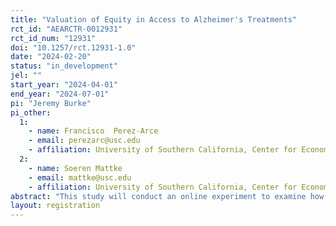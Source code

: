 ```yaml
---
title: "Valuation of Equity in Access to Alzheimer's Treatments"
rct_id: "AEARCTR-0012931"
rct_id_num: "12931"
doi: "10.1257/rct.12931-1.0"
date: "2024-02-20"
status: "in_development"
jel: ""
start_year: "2024-04-01"
end_year: "2024-07-01"
pi: "Jeremy Burke"
pi_other:
  1:
    - name: Francisco  Perez-Arce
    - email: perezarc@usc.edu
    - affiliation: University of Southern California, Center for Economic and Social Research
  2:
    - name: Soeren Mattke
    - email: mattke@usc.edu
    - affiliation: University of Southern California, Center for Economic and Social Research
abstract: "This study will conduct an online experiment to examine how much Americans may be willing to pay for improved equity in health outcomes.  Participants will receive a description of a hypothetical Alzheimer's disease treatment that reduces disease progression, but is not covered by insurance, and ask respondents whether they would (hypothetically) be willing to pay various amounts to make it available for everyone using unfolding valuation brackets.  We will present the choice using three different frames, randomized across participants: (1) a neutral frame, and frames highlighting Alzheimer's disease's disproportionate effects on (2) individuals with low socioeconomic status, and (3) persons of color.  Comparing valuations across groups will provide an estimate of the incremental valuation of the equity-enhancing properties of the treatment and capture whether the valuation differs if inequality is framed in economic or racial/ethnic terms. "
layout: registration
---
```


